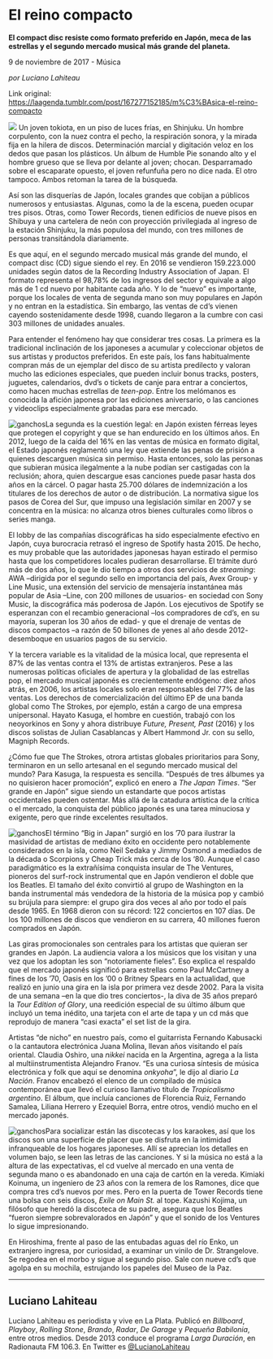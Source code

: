# El reino compacto

**El compact disc resiste como formato preferido en Japón, meca de las estrellas y el segundo mercado musical más grande del planeta.**

9 de noviembre de 2017 - Música

_por Luciano Lahiteau_

Link original: https://laagenda.tumblr.com/post/167277152185/m%C3%BAsica-el-reino-compacto

![](https://64.media.tumblr.com/02f2ac61162c7f09877d6a98972b841c/tumblr_inline_pjzz3sShYE1t6q87u_500.jpg)
Un joven tokiota, en un piso de luces frías, en Shinjuku. Un hombre corpulento, con la nuez contra el pecho, la respiración sonora, y la mirada fija en la hilera de discos. Determinación marcial y digitación veloz en los dedos que pasan los plásticos. Un álbum de Humble Pie sonando alto y el hombre grueso que se lleva por delante al joven; chocan. Desparramado sobre el escaparate opuesto, el joven refunfuña pero no dice nada. El otro tampoco. Ambos retoman la tarea de la búsqueda. 

Así son las disquerías de Japón, locales grandes que cobijan a públicos numerosos y entusiastas. Algunas, como la de la escena, pueden ocupar tres pisos. Otras, como Tower Records, tienen edificios de nueve pisos en Shibuya y una cartelera de neón con proyección privilegiada al ingreso de la estación Shinjuku, la más populosa del mundo, con tres millones de personas transitándola diariamente. 

Es que aquí, en el segundo mercado musical más grande del mundo, el compact disc (CD) sigue siendo el rey. En 2016 se vendieron 159.223.000 unidades según datos de la Recording Industry Association of Japan. El formato representa el 98,78% de los ingresos del sector y equivale a algo más de 1 cd nuevo por habitante cada año. Y lo de “nuevo” es importante, porque los locales de venta de segunda mano son muy populares en Japón y no entran en la estadística. Sin embargo, las ventas de cd’s vienen cayendo sostenidamente desde 1998, cuando llegaron a la cumbre con casi 303 millones de unidades anuales. 

Para entender el fenómeno hay que considerar tres cosas. La primera es la tradicional inclinación de los japoneses a acumular y coleccionar objetos de sus artistas y productos preferidos. En este país, los fans habitualmente compran más de un ejemplar del disco de su artista predilecto y valoran mucho las ediciones especiales, que pueden incluir bonus tracks, posters, juguetes, calendarios, dvd’s o tickets de canje para entrar a conciertos, como hacen muchas estrellas de *teen-pop*. Entre los melómanos es conocida la afición japonesa por las ediciones aniversario, o las canciones y videoclips especialmente grabadas para ese mercado. 

![ganchos](https://64.media.tumblr.com/fe3a382933983db5cbdaf9ee3c0581cf/tumblr_inline_pjzz3sDbeg1t6q87u_500.jpg)La segunda es la cuestión legal: en Japón existen férreas leyes que protegen el copyright y que se han endurecido en los últimos años. En 2012, luego de la caída del 16% en las ventas de música en formato digital, el Estado japonés reglamentó una ley que extiende las penas de prisión a quienes descarguen música sin permiso. Hasta entonces, solo las personas que subieran música ilegalmente a la nube podían ser castigadas con la reclusión; ahora, quien descargue esas canciones puede pasar hasta dos años en la cárcel. O pagar hasta 25.700 dólares de indemnización a los titulares de los derechos de autor o de distribución. La normativa sigue los pasos de Corea del Sur, que impuso una legislación similar en 2007 y se concentra en la música: no alcanza otros bienes culturales como libros o series manga. 

El lobby de las compañías discográficas ha sido especialmente efectivo en Japón, cuya burocracia retrasó el ingreso de Spotify hasta 2015. De hecho, es muy probable que las autoridades japonesas hayan estirado el permiso hasta que los competidores locales pudieran desarrollarse. El trámite duró más de dos años, lo que le dio tiempo a otros dos servicios de *streaming*: AWA –dirigida por el segundo sello en importancia del país, Avex Group- y Line Music, una extensión del servicio de mensajería instantánea más popular de Asia –Line, con 200 millones de usuarios- en sociedad con Sony Music, la discográfica más poderosa de Japón. Los ejecutivos de Spotify se esperanzan con el recambio generacional –los compradores de cd’s, en su mayoría, superan los 30 años de edad- y que el drenaje de ventas de discos compactos –a razón de 50 billones de yenes al año desde 2012- desemboque en usuarios pagos de su servicio. 

Y la tercera variable es la vitalidad de la música local, que representa el 87% de las ventas contra el 13% de artistas extranjeros. Pese a las numerosas políticas oficiales de apertura y la globalidad de las estrellas pop, el mercado musical japonés es crecientemente endógeno: diez años atrás, en 2006, los artistas locales solo eran responsables del 77% de las ventas. Los derechos de comercialización del último EP de una banda global como The Strokes, por ejemplo, están a cargo de una empresa unipersonal. Hayato Kasuga, el hombre en cuestión, trabajó con los neoyorkinos en Sony y ahora distribuye *Future, Present, Past* (2016) y los discos solistas de Julian Casablancas y Albert Hammond Jr. con su sello, Magniph Records. 

¿Cómo fue que The Strokes, otrora artistas globales prioritarios para Sony, terminaron en un sello artesanal en el segundo mercado musical del mundo? Para Kasuga, la respuesta es sencilla. “Después de tres álbumes ya no quisieron hacer promoción”, explicó en enero a *The Japan Times*. “Ser grande en Japón” sigue siendo un estandarte que pocos artistas occidentales pueden ostentar. Más allá de la catadura artística de la crítica o el mercado, la conquista del público japonés es una tarea minuciosa y exigente, pero que rinde excelentes resultados. 

![ganchos](https://64.media.tumblr.com/394e4fb5abfec7f027c608ab96c5526e/tumblr_inline_pjzz3tWVbv1t6q87u_500.jpg)El término “Big in Japan” surgió en los ’70 para ilustrar la masividad de artistas de mediano éxito en occidente pero notablemente considerados en la isla, como Neil Sedaka y Jimmy Osmond a mediados de la década o Scorpions y Cheap Trick más cerca de los ‘80. Aunque el caso paradigmático es la extrañísima conquista insular de The Ventures, pioneros del surf-rock instrumental que en Japón vendieron el doble que los Beatles. El tamaño del éxito convirtió al grupo de Washington en la banda instrumental más vendedora de la historia de la música pop y cambió su brújula para siempre: el grupo gira dos veces al año por todo el país desde 1965. En 1968 dieron con su récord: 122 conciertos en 107 días. De los 100 millones de discos que vendieron en su carrera, 40 millones fueron comprados en Japón. 

Las giras promocionales son centrales para los artistas que quieran ser grandes en Japón. La audiencia valora a los músicos que los visitan y una vez que los adoptan les son “notoriamente fieles”. Eso explica el respaldo que el mercado japonés significó para estrellas como Paul McCartney a fines de los ’70, Oasis en los ’00 o Britney Spears en la actualidad, que realizó en junio una gira en la isla por primera vez desde 2002. Para la visita de una semana –en la que dio tres conciertos-, la diva de 35 años preparó la *Tour Edition of Glory*, una reedición especial de su último álbum que incluyó un tema inédito, una tarjeta con el arte de tapa y un cd más que reprodujo de manera “casi exacta” el set list de la gira. 

Artistas “de nicho” en nuestro país, como el guitarrista Fernando Kabusacki o la cantautora electrónica Juana Molina, llevan años visitando el país oriental. Claudia Oshiro, una *nikkei* nacida en la Argentina, agrega a la lista al multiinstrumentista Alejandro Franov. “Es una curiosa síntesis de música electrónica y folk que aquí se denomina *onkyoha*”, le dijo al diario *La Nación*. Franov encabezó el elenco de un compilado de música contemporánea que llevó el curioso llamativo título de *Tropicalismo argentino*. El álbum, que incluía canciones de Florencia Ruiz, Fernando Samalea, Liliana Herrero y Ezequiel Borra, entre otros, vendió mucho en el mercado japonés. 

![ganchos](https://64.media.tumblr.com/8f00a71914a29a7901d1283670378464/tumblr_inline_pjzz3uymcg1t6q87u_500.jpg)Para socializar están las discotecas y los karaokes, así que los discos son una superficie de placer que se disfruta en la intimidad infranqueable de los hogares japoneses. Allí se aprecian los detalles en volumen bajo, se leen las letras de las canciones. Y si la música no está a la altura de las expectativas, el cd vuelve al mercado en una venta de segunda mano o es abandonado en una caja de cartón en la vereda. Kimiaki Koinuma, un ingeniero de 23 años con la remera de los Ramones, dice que compra tres cd’s nuevos por mes. Pero en la puerta de Tower Records tiene una bolsa con seis discos, *Exile on Main St.* al tope. Kazushi Kojima, un filósofo que heredó la discoteca de su padre, asegura que los Beatles “fueron siempre sobrevalorados en Japón” y que el sonido de los Ventures lo sigue impresionando. 

En Hiroshima, frente al paso de las entubadas aguas del río Enko, un extranjero ingresa, por curiosidad, a examinar un vinilo de Dr. Strangelove. Se regodea en el morbo y sigue al segundo piso. Sale con nueve cd’s que agolpa en su mochila, estrujando los papeles del Museo de la Paz. 

  




---

 Luciano Lahiteau
-----------------

 Luciano Lahiteau es periodista y vive en La Plata. Publicó en *Billboard*, *Playboy*, *Rolling Stone*, *Brando*, *Radar*, *De Garage* y *Pequeña Babilonia*, entre otros medios. Desde 2013 conduce el programa *Larga Duración*, en Radionauta FM 106.3. En Twitter es [@LucianoLahiteau](https://twitter.com/lucianolahiteau%E2%80%9D%0D%0Atarget=) 

